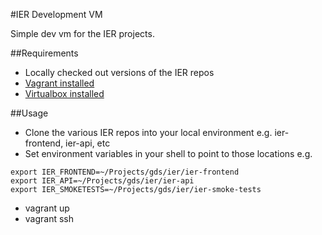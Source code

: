 #IER Development VM

Simple dev vm for the IER projects.

##Requirements

- Locally checked out versions of the IER repos
- [Vagrant installed](http://docs.vagrantup.com/v2/installation/)
- [Virtualbox installed](https://www.virtualbox.org/manual/ch02.html)

##Usage

- Clone the various IER repos into your local environment e.g. ier-frontend, ier-api, etc
- Set environment variables in your shell to point to those locations e.g. 
```
export IER_FRONTEND=~/Projects/gds/ier/ier-frontend
export IER_API=~/Projects/gds/ier/ier-api
export IER_SMOKETESTS=~/Projects/gds/ier/ier-smoke-tests
```
- vagrant up
- vagrant ssh
